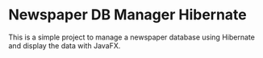 
# Newspaper DB Manager Hibernate

This is a simple project to manage a newspaper database using Hibernate and display the data with JavaFX.